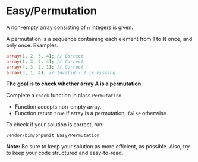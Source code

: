 # Easy/Permutation
A non-empty array consisting of `n` integers is given.

A permutation is a sequence containing each element from 1 to N once, and only once. Examples:
```php
array(1, 2, 3, 4); // Correct
array(1, 3, 2, 4); // Correct
array(4, 3, 2, 1); // Correct
array(3, 1, 4); // Invalid - 2 is missing
```

**The goal is to check whether array A is a permutation.**

Complete a `check` function in class `Permutation`.

- Function accepts non-empty array.
- Function return `true` if array is a permutation, `false` otherwise.

To check if your solution is correct, run:
```shell
vendor/bin/phpunit Easy/Permutation
```

**Note:** Be sure to keep your solution as more efficient, as possible. Also, try to keep your code structured and easy-to-read.
